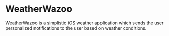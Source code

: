 # WeatherWazoo
WeatherWazoo is a simplistic iOS weather application which sends the user personalized notifications to the user based on weather conditions.
